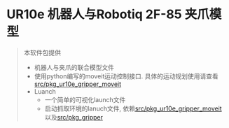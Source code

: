 # UR10e 机器人与Robotiq 2F-85 夹爪模型

> 本软件包提供
> - 机器人与夹爪的联合模型文件
> - 使用python编写的moveit运动控制接口. 具体的运动规划使用请查看[src/pkg_ur10e_gripper_moveit](../pkg_ur10e_gripper_moveit)
> - Luanch
>   - 一个简单的可视化launch文件
>   - 启动抓取环境的lanuch文件, 依赖[src/pkg_ur10e_gripper_moveit](../pkg_ur10e_gripper_moveit)以及[src/pkg_gripper](../pkg_gripper)
